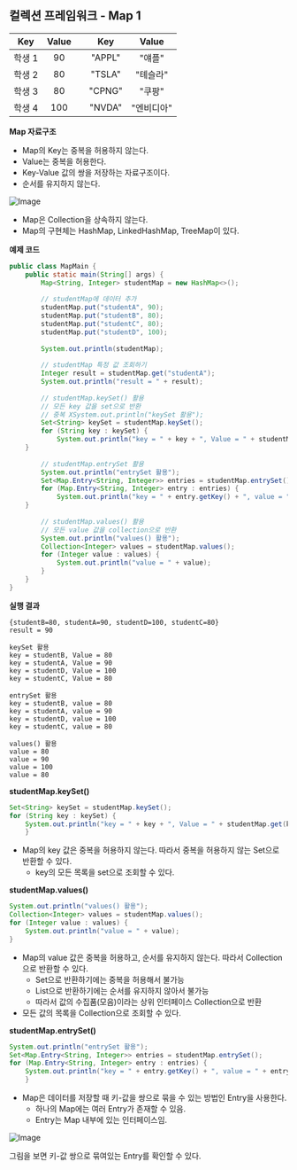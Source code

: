 ## 컬렉션 프레임워크 - Map 1

| Key  | Value |     |  Key   | Value  |
| :--: | :---: | --- | :----: | :----: |
| 학생 1 |  90   |     | "APPL" |  "얘플"  |
| 학생 2 |  80   |     | "TSLA" | "톄슬라"  |
| 학생 3 |  80   |     | "CPNG" |  "쿠팡"  |
| 학생 4 |  100  |     | "NVDA" | "엔비디아" |

**Map 자료구조**
- Map의 Key는 중복을 허용하지 않는다.
- Value는 중복을 허용한다.
- Key-Value 값의 쌍을 저장하는 자료구조이다.
- 순서를 유지하지 않는다.

![Image](https://github.com/user-attachments/assets/2c8a6729-3aab-458d-8438-f51070ecd42d)
- Map은 Collection을 상속하지 않는다.
- Map의 구현체는 HashMap, LinkedHashMap, TreeMap이 있다.

**예제 코드**
~~~ java
public class MapMain {
	public static main(String[] args) {
		Map<String, Integer> studentMap = new HashMap<>();  
  
		// studentMap에 데이터 추가  
		studentMap.put("studentA", 90);  
		studentMap.put("studentB", 80);  
		studentMap.put("studentC", 80);  
		studentMap.put("studentD", 100);  
  
		System.out.println(studentMap);  
  
		// studentMap 특정 값 조회하기  
		Integer result = studentMap.get("studentA");  
		System.out.println("result = " + result);  
  
		// studentMap.keySet() 활용  
		// 모든 key 값을 set으로 반환  
		// 중복 XSystem.out.println("keySet 활용");  
		Set<String> keySet = studentMap.keySet();  
		for (String key : keySet) {  
		    System.out.println("key = " + key + ", Value = " + studentMap.get(key));  
	}  
  
		// studentMap.entrySet 활용  
		System.out.println("entrySet 활용");  
		Set<Map.Entry<String, Integer>> entries = studentMap.entrySet();  
		for (Map.Entry<String, Integer> entry : entries) {  
		    System.out.println("key = " + entry.getKey() + ", value = " + entry.getValue());  
	}  
  
		// studentMap.values() 활용  
		// 모든 value 값을 collection으로 반환  
		System.out.println("values() 활용");  
		Collection<Integer> values = studentMap.values();  
		for (Integer value : values) {  
		    System.out.println("value = " + value);  
		}
	}
}
~~~

**실행 결과**
~~~
{studentB=80, studentA=90, studentD=100, studentC=80}
result = 90

keySet 활용
key = studentB, Value = 80
key = studentA, Value = 90
key = studentD, Value = 100
key = studentC, Value = 80

entrySet 활용
key = studentB, value = 80
key = studentA, value = 90
key = studentD, value = 100
key = studentC, value = 80

values() 활용
value = 80
value = 90
value = 100
value = 80
~~~

**studentMap.keySet()**
~~~ java
Set<String> keySet = studentMap.keySet();  
for (String key : keySet) {  
	System.out.println("key = " + key + ", Value = " + studentMap.get(key));  
	}   
~~~
- Map의 key 값은 중복을 허용하지 않는다. 따라서 중복을 허용하지 않는 Set으로 반환할 수 있다.
	- key의 모든 목록을 set으로 조회할 수 있다.

**studentMap.values()**
~~~ java
System.out.println("values() 활용");  
Collection<Integer> values = studentMap.values();  
for (Integer value : values) {  
	System.out.println("value = " + value);  
}
~~~
- Map의 value 값은 중복을 허용하고, 순서를 유지하지 않는다. 따라서 Collection으로 반환할 수 있다.
	- Set으로 반환하기에는 중복을 허용해서 불가능
	- List으로 반환하기에는 순서를 유지하지 않아서 불가능
	- 따라서 값의 수집품(모음)이라는 상위 인터페이스 Collection으로 반환
- 모든 값의 목록을 Collection으로 조회할 수 있다.

**studentMap.entrySet()**
~~~ java
System.out.println("entrySet 활용");  
Set<Map.Entry<String, Integer>> entries = studentMap.entrySet();  
for (Map.Entry<String, Integer> entry : entries) {  
	System.out.println("key = " + entry.getKey() + ", value = " + entry.getValue());  
	} 
~~~
- Map은 데이터를 저장할 때 키-값을 쌍으로 묶을 수 있는 방법인 Entry을 사용한다.
	- 하나의 Map에는 여러 Entry가 존재할 수 있음.
	- Entry는 Map 내부에 있는 인터페이스임.

![Image](https://github.com/user-attachments/assets/4b42591b-0b77-4ab1-a2a3-f207fff2e874)

그림을 보면 키-값 쌍으로 묶여있는 Entry를 확인할 수 있다.
 
